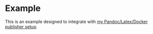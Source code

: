 # Example

This is an example designed to integrate with [my Pandoc/Latex/Docker
publisher setup](https://github.com/peterprescott/publisher).
